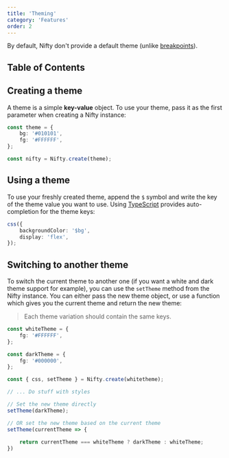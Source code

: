 ```yaml
---
title: 'Theming'
category: 'Features'
order: 2
---
```


By default, Nifty don't provide a default theme (unlike [breakpoints](/docs/breakpoints)).

## Table of Contents

## Creating a theme
A theme is a simple **key-value** object. To use your theme, pass it as the first parameter when creating a Nifty instance:

```typescript
const theme = {
    bg: '#010101',
    fg: '#FFFFFF',
};

const nifty = Nifty.create(theme);
```

## Using a theme
To use your freshly created theme, append the `$` symbol and write the key of the theme value you want to use. Using [TypeScript](/docs/typescript) provides auto-completion for the theme keys:

```typescript
css({
    backgroundColor: '$bg',
    display: 'flex',
});
```

## Switching to another theme
To switch the current theme to another one (if you want a white and dark theme support for example), you can use the `setTheme` method from the Nifty instance. You can either pass the new theme object, or use a function which gives you the current theme and return the new theme:

> Each theme variation should contain the same keys.

```typescript
const whiteTheme = {
    fg: '#FFFFFF',  
};

const darkTheme = {
    fg: '#000000',
};

const { css, setTheme } = Nifty.create(whitetheme);

// ... Do stuff with styles

// Set the new theme directly
setTheme(darkTheme);

// OR set the new theme based on the current theme
setTheme(currentTheme => {
    
    return currentTheme === whiteTheme ? darkTheme : whiteTheme;
})
```
